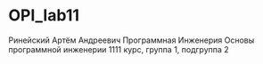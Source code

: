 # OPI_lab11
Ринейский 
Артём
Андреевич 
Программная Инженерия
Основы программной инженерии
1111 курс, группа 1, подгруппа 2
